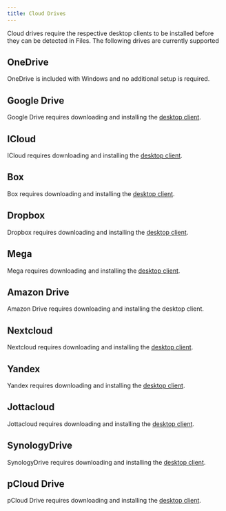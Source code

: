 ```yaml
---
title: Cloud Drives
---
```


Cloud drives require the respective desktop clients to be installed before they can be detected in Files. The following drives are currently supported 

## OneDrive
OneDrive is included with Windows and no additional setup is required.

## Google Drive
Google Drive requires downloading and installing the [desktop client](https://www.google.com/drive/download/).

## ICloud
ICloud requires downloading and installing the [desktop client](https://support.apple.com/en-us/HT204283/).

## Box
Box requires downloading and installing the [desktop client](https://www.box.com/resources/downloads/).

## Dropbox
Dropbox requires downloading and installing the [desktop client](https://www.dropbox.com/install/).

## Mega
Mega requires downloading and installing the [desktop client](https://mega.io/desktop/).

## Amazon Drive
Amazon Drive requires downloading and installing the desktop client.

## Nextcloud
Nextcloud requires downloading and installing the [desktop client](https://nextcloud.com/install/).

## Yandex
Yandex requires downloading and installing the [desktop client](https://disk.yandex.com/).

## Jottacloud
Jottacloud requires downloading and installing the [desktop client](https://www.jottacloud.com/download/).

## SynologyDrive
SynologyDrive requires downloading and installing the [desktop client](https://www.synology.com/en-us/support/download/).

## pCloud Drive
pCloud Drive requires downloading and installing the [desktop client](https://www.pcloud.com/download-free-online-cloud-file-storage.html).
